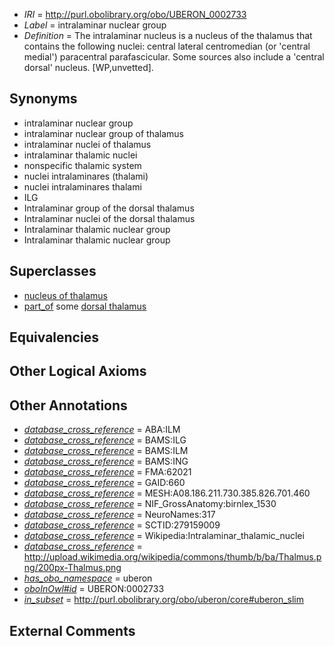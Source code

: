  * *IRI* = http://purl.obolibrary.org/obo/UBERON_0002733
 * *Label* = intralaminar nuclear group
 * *Definition* = The intralaminar nucleus is a nucleus of the thalamus that contains the following nuclei: central lateral centromedian (or 'central medial') paracentral parafascicular. Some sources also include a 'central dorsal' nucleus. [WP,unvetted].

## Synonyms

 * intralaminar nuclear group
 * intralaminar nuclear group of thalamus
 * intralaminar nuclei of thalamus
 * intralaminar thalamic nuclei
 * nonspecific thalamic system
 * nuclei intralaminares (thalami)
 * nuclei intralaminares thalami
 * ILG
 * Intralaminar group of the dorsal thalamus
 * Intralaminar nuclei of the dorsal thalamus
 * Intralaminar thalamic nuclear group
 * Intralaminar thalamic nuclear group

## Superclasses

 * [nucleus of thalamus](../../UBERON/92/UBERON_0007692.md)
 * [part_of](../../BFO/50/BFO_0000050.md) some [dorsal thalamus](../../UBERON/03/UBERON_0004703.md)

## Equivalencies


## Other Logical Axioms


## Other Annotations

 * *[database_cross_reference](../../ef/oboInOwl#hasDbXref.md)* = ABA:ILM
 * *[database_cross_reference](../../ef/oboInOwl#hasDbXref.md)* = BAMS:ILG
 * *[database_cross_reference](../../ef/oboInOwl#hasDbXref.md)* = BAMS:ILM
 * *[database_cross_reference](../../ef/oboInOwl#hasDbXref.md)* = BAMS:ING
 * *[database_cross_reference](../../ef/oboInOwl#hasDbXref.md)* = FMA:62021
 * *[database_cross_reference](../../ef/oboInOwl#hasDbXref.md)* = GAID:660
 * *[database_cross_reference](../../ef/oboInOwl#hasDbXref.md)* = MESH:A08.186.211.730.385.826.701.460
 * *[database_cross_reference](../../ef/oboInOwl#hasDbXref.md)* = NIF_GrossAnatomy:birnlex_1530
 * *[database_cross_reference](../../ef/oboInOwl#hasDbXref.md)* = NeuroNames:317
 * *[database_cross_reference](../../ef/oboInOwl#hasDbXref.md)* = SCTID:279159009
 * *[database_cross_reference](../../ef/oboInOwl#hasDbXref.md)* = Wikipedia:Intralaminar_thalamic_nuclei
 * *[database_cross_reference](../../ef/oboInOwl#hasDbXref.md)* = http://upload.wikimedia.org/wikipedia/commons/thumb/b/ba/Thalmus.png/200px-Thalmus.png
 * *[has_obo_namespace](../../ce/oboInOwl#hasOBONamespace.md)* = uberon
 * *[oboInOwl#id](../../id/oboInOwl#id.md)* = UBERON:0002733
 * *[in_subset](../../et/oboInOwl#inSubset.md)* = http://purl.obolibrary.org/obo/uberon/core#uberon_slim

## External Comments

